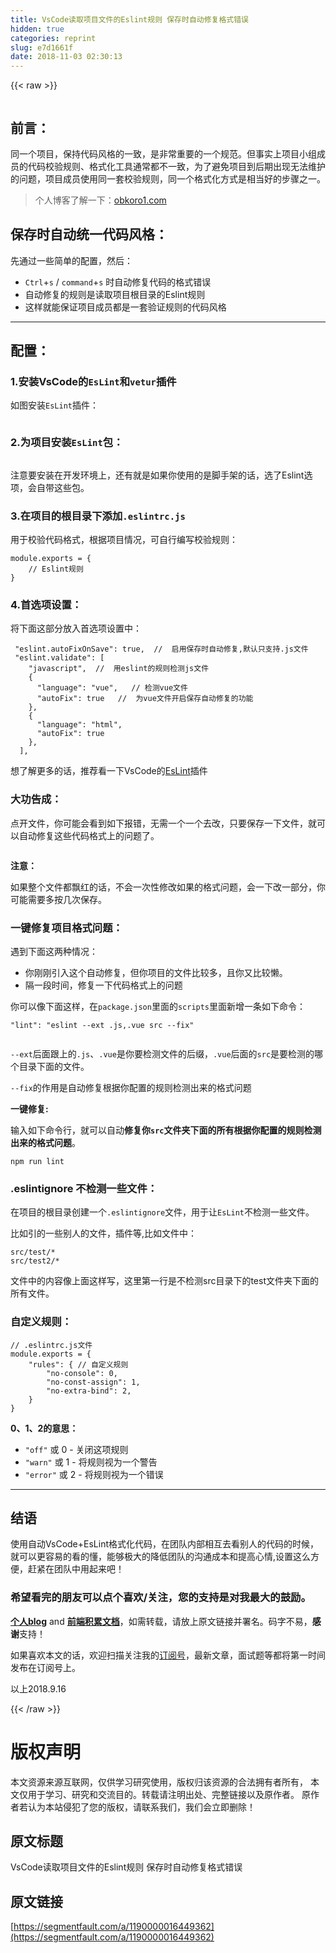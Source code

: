 ```yaml
---
title: VsCode读取项目文件的Eslint规则 保存时自动修复格式错误
hidden: true
categories: reprint
slug: e7d1661f
date: 2018-11-03 02:30:13
---
```


{{< raw >}}
<p><span class="img-wrap"><img data-src="/img/remote/1460000016449365?w=972&amp;h=648" src="https://static.alili.tech/img/remote/1460000016449365?w=972&amp;h=648" alt="" title="" style="cursor:pointer;display:inline"></span></p><h2 id="articleHeader0">&#x524D;&#x8A00;&#xFF1A;</h2><p>&#x540C;&#x4E00;&#x4E2A;&#x9879;&#x76EE;&#xFF0C;&#x4FDD;&#x6301;&#x4EE3;&#x7801;&#x98CE;&#x683C;&#x7684;&#x4E00;&#x81F4;&#xFF0C;&#x662F;&#x975E;&#x5E38;&#x91CD;&#x8981;&#x7684;&#x4E00;&#x4E2A;&#x89C4;&#x8303;&#x3002;&#x4F46;&#x4E8B;&#x5B9E;&#x4E0A;&#x9879;&#x76EE;&#x5C0F;&#x7EC4;&#x6210;&#x5458;&#x7684;&#x4EE3;&#x7801;&#x6821;&#x9A8C;&#x89C4;&#x5219;&#x3001;&#x683C;&#x5F0F;&#x5316;&#x5DE5;&#x5177;&#x901A;&#x5E38;&#x90FD;&#x4E0D;&#x4E00;&#x81F4;&#xFF0C;&#x4E3A;&#x4E86;&#x907F;&#x514D;&#x9879;&#x76EE;&#x5230;&#x540E;&#x671F;&#x51FA;&#x73B0;&#x65E0;&#x6CD5;&#x7EF4;&#x62A4;&#x7684;&#x95EE;&#x9898;&#xFF0C;&#x9879;&#x76EE;&#x6210;&#x5458;&#x4F7F;&#x7528;&#x540C;&#x4E00;&#x5957;&#x6821;&#x9A8C;&#x89C4;&#x5219;&#xFF0C;&#x540C;&#x4E00;&#x4E2A;&#x683C;&#x5F0F;&#x5316;&#x65B9;&#x5F0F;&#x662F;&#x76F8;&#x5F53;&#x597D;&#x7684;&#x6B65;&#x9AA4;&#x4E4B;&#x4E00;&#x3002;</p><blockquote>&#x4E2A;&#x4EBA;&#x535A;&#x5BA2;&#x4E86;&#x89E3;&#x4E00;&#x4E0B;&#xFF1A;<a href="http://obkoro1.com/" rel="nofollow noreferrer" target="_blank">obkoro1.com</a></blockquote><h2 id="articleHeader1">&#x4FDD;&#x5B58;&#x65F6;&#x81EA;&#x52A8;&#x7EDF;&#x4E00;&#x4EE3;&#x7801;&#x98CE;&#x683C;&#xFF1A;</h2><p>&#x5148;&#x901A;&#x8FC7;&#x4E00;&#x4E9B;&#x7B80;&#x5355;&#x7684;&#x914D;&#x7F6E;&#xFF0C;&#x7136;&#x540E;&#xFF1A;</p><ul><li><code>Ctrl</code>+<code>s</code> / <code>command</code>+<code>s</code> &#x65F6;&#x81EA;&#x52A8;&#x4FEE;&#x590D;&#x4EE3;&#x7801;&#x7684;&#x683C;&#x5F0F;&#x9519;&#x8BEF;</li><li>&#x81EA;&#x52A8;&#x4FEE;&#x590D;&#x7684;&#x89C4;&#x5219;&#x662F;&#x8BFB;&#x53D6;&#x9879;&#x76EE;&#x6839;&#x76EE;&#x5F55;&#x7684;Eslint&#x89C4;&#x5219;</li><li>&#x8FD9;&#x6837;&#x5C31;&#x80FD;&#x4FDD;&#x8BC1;&#x9879;&#x76EE;&#x6210;&#x5458;&#x90FD;&#x662F;&#x4E00;&#x5957;&#x9A8C;&#x8BC1;&#x89C4;&#x5219;&#x7684;&#x4EE3;&#x7801;&#x98CE;&#x683C;</li></ul><hr><h2 id="articleHeader2">&#x914D;&#x7F6E;&#xFF1A;</h2><h3 id="articleHeader3">1.&#x5B89;&#x88C5;VsCode&#x7684;<code>EsLint</code>&#x548C;<code>vetur</code>&#x63D2;&#x4EF6;</h3><p>&#x5982;&#x56FE;&#x5B89;&#x88C5;<code>EsLint</code>&#x63D2;&#x4EF6;&#xFF1A;</p><p><span class="img-wrap"><img data-src="/img/remote/1460000016449366" src="https://static.alili.tech/img/remote/1460000016449366" alt="" title="" style="cursor:pointer;display:inline"></span></p><h3 id="articleHeader4">2.&#x4E3A;&#x9879;&#x76EE;&#x5B89;&#x88C5;<code>EsLint</code>&#x5305;&#xFF1A;</h3><p><span class="img-wrap"><img data-src="/img/remote/1460000016449367" src="https://static.alili.tech/img/remote/1460000016449367" alt="" title="" style="cursor:pointer;display:inline"></span></p><p>&#x6CE8;&#x610F;&#x8981;&#x5B89;&#x88C5;&#x5728;&#x5F00;&#x53D1;&#x73AF;&#x5883;&#x4E0A;&#xFF0C;&#x8FD8;&#x6709;&#x5C31;&#x662F;&#x5982;&#x679C;&#x4F60;&#x4F7F;&#x7528;&#x7684;&#x662F;&#x811A;&#x624B;&#x67B6;&#x7684;&#x8BDD;&#xFF0C;&#x9009;&#x4E86;Eslint&#x9009;&#x9879;&#xFF0C;&#x4F1A;&#x81EA;&#x5E26;&#x8FD9;&#x4E9B;&#x5305;&#x3002;</p><h3 id="articleHeader5">3.&#x5728;&#x9879;&#x76EE;&#x7684;&#x6839;&#x76EE;&#x5F55;&#x4E0B;&#x6DFB;&#x52A0;<code>.eslintrc.js</code></h3><p>&#x7528;&#x4E8E;&#x6821;&#x9A8C;&#x4EE3;&#x7801;&#x683C;&#x5F0F;&#xFF0C;&#x6839;&#x636E;&#x9879;&#x76EE;&#x60C5;&#x51B5;&#xFF0C;&#x53EF;&#x81EA;&#x884C;&#x7F16;&#x5199;&#x6821;&#x9A8C;&#x89C4;&#x5219;&#xFF1A;</p><div class="widget-codetool" style="display:none"><div class="widget-codetool--inner"><span class="selectCode code-tool" data-toggle="tooltip" data-placement="top" title="" data-original-title="&#x5168;&#x9009;"></span> <span type="button" class="copyCode code-tool" data-toggle="tooltip" data-placement="top" data-clipboard-text="module.exports = {
    // Eslint&#x89C4;&#x5219;
}" title="" data-original-title="&#x590D;&#x5236;"></span> <span type="button" class="saveToNote code-tool" data-toggle="tooltip" data-placement="top" title="" data-original-title="&#x653E;&#x8FDB;&#x7B14;&#x8BB0;"></span></div></div><pre class="javascript hljs"><code class="js"><span class="hljs-built_in">module</span>.exports = {
    <span class="hljs-comment">// Eslint&#x89C4;&#x5219;</span>
}</code></pre><h3 id="articleHeader6">4.&#x9996;&#x9009;&#x9879;&#x8BBE;&#x7F6E;&#xFF1A;</h3><p>&#x5C06;&#x4E0B;&#x9762;&#x8FD9;&#x90E8;&#x5206;&#x653E;&#x5165;&#x9996;&#x9009;&#x9879;&#x8BBE;&#x7F6E;&#x4E2D;&#xFF1A;</p><div class="widget-codetool" style="display:none"><div class="widget-codetool--inner"><span class="selectCode code-tool" data-toggle="tooltip" data-placement="top" title="" data-original-title="&#x5168;&#x9009;"></span> <span type="button" class="copyCode code-tool" data-toggle="tooltip" data-placement="top" data-clipboard-text=" &quot;eslint.autoFixOnSave&quot;: true,  //  &#x542F;&#x7528;&#x4FDD;&#x5B58;&#x65F6;&#x81EA;&#x52A8;&#x4FEE;&#x590D;,&#x9ED8;&#x8BA4;&#x53EA;&#x652F;&#x6301;.js&#x6587;&#x4EF6;
 &quot;eslint.validate&quot;: [
    &quot;javascript&quot;,  //  &#x7528;eslint&#x7684;&#x89C4;&#x5219;&#x68C0;&#x6D4B;js&#x6587;&#x4EF6;
    {
      &quot;language&quot;: &quot;vue&quot;,   // &#x68C0;&#x6D4B;vue&#x6587;&#x4EF6;
      &quot;autoFix&quot;: true   //  &#x4E3A;vue&#x6587;&#x4EF6;&#x5F00;&#x542F;&#x4FDD;&#x5B58;&#x81EA;&#x52A8;&#x4FEE;&#x590D;&#x7684;&#x529F;&#x80FD;
    },
    {
      &quot;language&quot;: &quot;html&quot;,
      &quot;autoFix&quot;: true
    },
  ],
" title="" data-original-title="&#x590D;&#x5236;"></span> <span type="button" class="saveToNote code-tool" data-toggle="tooltip" data-placement="top" title="" data-original-title="&#x653E;&#x8FDB;&#x7B14;&#x8BB0;"></span></div></div><pre class="hljs actionscript"><code> <span class="hljs-string">&quot;eslint.autoFixOnSave&quot;</span>: <span class="hljs-literal">true</span>,  <span class="hljs-comment">//  &#x542F;&#x7528;&#x4FDD;&#x5B58;&#x65F6;&#x81EA;&#x52A8;&#x4FEE;&#x590D;,&#x9ED8;&#x8BA4;&#x53EA;&#x652F;&#x6301;.js&#x6587;&#x4EF6;</span>
 <span class="hljs-string">&quot;eslint.validate&quot;</span>: [
    <span class="hljs-string">&quot;javascript&quot;</span>,  <span class="hljs-comment">//  &#x7528;eslint&#x7684;&#x89C4;&#x5219;&#x68C0;&#x6D4B;js&#x6587;&#x4EF6;</span>
    {
      <span class="hljs-string">&quot;language&quot;</span>: <span class="hljs-string">&quot;vue&quot;</span>,   <span class="hljs-comment">// &#x68C0;&#x6D4B;vue&#x6587;&#x4EF6;</span>
      <span class="hljs-string">&quot;autoFix&quot;</span>: <span class="hljs-literal">true</span>   <span class="hljs-comment">//  &#x4E3A;vue&#x6587;&#x4EF6;&#x5F00;&#x542F;&#x4FDD;&#x5B58;&#x81EA;&#x52A8;&#x4FEE;&#x590D;&#x7684;&#x529F;&#x80FD;</span>
    },
    {
      <span class="hljs-string">&quot;language&quot;</span>: <span class="hljs-string">&quot;html&quot;</span>,
      <span class="hljs-string">&quot;autoFix&quot;</span>: <span class="hljs-literal">true</span>
    },
  ],
</code></pre><p>&#x60F3;&#x4E86;&#x89E3;&#x66F4;&#x591A;&#x7684;&#x8BDD;&#xFF0C;&#x63A8;&#x8350;&#x770B;&#x4E00;&#x4E0B;VsCode&#x7684;<a href="https://marketplace.visualstudio.com/items?itemName=dbaeumer.vscode-eslint" rel="nofollow noreferrer" target="_blank">EsLint</a>&#x63D2;&#x4EF6;</p><h3 id="articleHeader7">&#x5927;&#x529F;&#x544A;&#x6210;&#xFF1A;</h3><p>&#x70B9;&#x5F00;&#x6587;&#x4EF6;&#xFF0C;&#x4F60;&#x53EF;&#x80FD;&#x4F1A;&#x770B;&#x5230;&#x5982;&#x4E0B;&#x62A5;&#x9519;&#xFF0C;&#x65E0;&#x9700;&#x4E00;&#x4E2A;&#x4E00;&#x4E2A;&#x53BB;&#x6539;&#xFF0C;&#x53EA;&#x8981;&#x4FDD;&#x5B58;&#x4E00;&#x4E0B;&#x6587;&#x4EF6;&#xFF0C;&#x5C31;&#x53EF;&#x4EE5;&#x81EA;&#x52A8;&#x4FEE;&#x590D;&#x8FD9;&#x4E9B;&#x4EE3;&#x7801;&#x683C;&#x5F0F;&#x4E0A;&#x7684;&#x95EE;&#x9898;&#x4E86;&#x3002;</p><p><span class="img-wrap"><img data-src="/img/remote/1460000016449368" src="https://static.alili.tech/img/remote/1460000016449368" alt="" title="" style="cursor:pointer;display:inline"></span></p><p><strong>&#x6CE8;&#x610F;&#xFF1A;</strong></p><p>&#x5982;&#x679C;&#x6574;&#x4E2A;&#x6587;&#x4EF6;&#x90FD;&#x98D8;&#x7EA2;&#x7684;&#x8BDD;&#xFF0C;&#x4E0D;&#x4F1A;&#x4E00;&#x6B21;&#x6027;&#x4FEE;&#x6539;&#x5982;&#x679C;&#x7684;&#x683C;&#x5F0F;&#x95EE;&#x9898;&#xFF0C;&#x4F1A;&#x4E00;&#x4E0B;&#x6539;&#x4E00;&#x90E8;&#x5206;&#xFF0C;&#x4F60;&#x53EF;&#x80FD;&#x9700;&#x8981;&#x591A;&#x6309;&#x51E0;&#x6B21;&#x4FDD;&#x5B58;&#x3002;</p><h3 id="articleHeader8">&#x4E00;&#x952E;&#x4FEE;&#x590D;&#x9879;&#x76EE;&#x683C;&#x5F0F;&#x95EE;&#x9898;&#xFF1A;</h3><p>&#x9047;&#x5230;&#x4E0B;&#x9762;&#x8FD9;&#x4E24;&#x79CD;&#x60C5;&#x51B5;&#xFF1A;</p><ul><li>&#x4F60;&#x521A;&#x521A;&#x5F15;&#x5165;&#x8FD9;&#x4E2A;&#x81EA;&#x52A8;&#x4FEE;&#x590D;&#xFF0C;&#x4F46;&#x4F60;&#x9879;&#x76EE;&#x7684;&#x6587;&#x4EF6;&#x6BD4;&#x8F83;&#x591A;&#xFF0C;&#x4E14;&#x4F60;&#x53C8;&#x6BD4;&#x8F83;&#x61D2;&#x3002;</li><li>&#x9694;&#x4E00;&#x6BB5;&#x65F6;&#x95F4;&#xFF0C;&#x4FEE;&#x590D;&#x4E00;&#x4E0B;&#x4EE3;&#x7801;&#x683C;&#x5F0F;&#x4E0A;&#x7684;&#x95EE;&#x9898;</li></ul><p>&#x4F60;&#x53EF;&#x4EE5;&#x50CF;&#x4E0B;&#x9762;&#x8FD9;&#x6837;&#xFF0C;&#x5728;<code>package.json</code>&#x91CC;&#x9762;&#x7684;<code>scripts</code>&#x91CC;&#x9762;&#x65B0;&#x589E;&#x4E00;&#x6761;&#x5982;&#x4E0B;&#x547D;&#x4EE4;&#xFF1A;</p><div class="widget-codetool" style="display:none"><div class="widget-codetool--inner"><span class="selectCode code-tool" data-toggle="tooltip" data-placement="top" title="" data-original-title="&#x5168;&#x9009;"></span> <span type="button" class="copyCode code-tool" data-toggle="tooltip" data-placement="top" data-clipboard-text="&quot;lint&quot;: &quot;eslint --ext .js,.vue src --fix&quot;
" title="" data-original-title="&#x590D;&#x5236;"></span> <span type="button" class="saveToNote code-tool" data-toggle="tooltip" data-placement="top" title="" data-original-title="&#x653E;&#x8FDB;&#x7B14;&#x8BB0;"></span></div></div><pre class="hljs 1c"><code><span class="hljs-string">&quot;lint&quot;</span>: <span class="hljs-string">&quot;eslint --ext .js,.vue src --fix&quot;</span>
</code></pre><p><span class="img-wrap"><img data-src="/img/remote/1460000016449369?w=694&amp;h=111" src="https://static.alili.tech/img/remote/1460000016449369?w=694&amp;h=111" alt="" title="" style="cursor:pointer;display:inline"></span></p><p><code>--ext</code>&#x540E;&#x9762;&#x8DDF;&#x4E0A;&#x7684;<code>.js</code>&#x3001;<code>.vue</code>&#x662F;&#x4F60;&#x8981;&#x68C0;&#x6D4B;&#x6587;&#x4EF6;&#x7684;&#x540E;&#x7F00;&#xFF0C;<code>.vue</code>&#x540E;&#x9762;&#x7684;<code>src</code>&#x662F;&#x8981;&#x68C0;&#x6D4B;&#x7684;&#x54EA;&#x4E2A;&#x76EE;&#x5F55;&#x4E0B;&#x9762;&#x7684;&#x6587;&#x4EF6;&#x3002;</p><p><code>--fix</code>&#x7684;&#x4F5C;&#x7528;&#x662F;&#x81EA;&#x52A8;&#x4FEE;&#x590D;&#x6839;&#x636E;&#x4F60;&#x914D;&#x7F6E;&#x7684;&#x89C4;&#x5219;&#x68C0;&#x6D4B;&#x51FA;&#x6765;&#x7684;&#x683C;&#x5F0F;&#x95EE;&#x9898;</p><p><strong>&#x4E00;&#x952E;&#x4FEE;&#x590D;:</strong></p><p>&#x8F93;&#x5165;&#x5982;&#x4E0B;&#x547D;&#x4EE4;&#x884C;&#xFF0C;&#x5C31;&#x53EF;&#x4EE5;&#x81EA;&#x52A8;<strong>&#x4FEE;&#x590D;&#x4F60;<code>src</code>&#x6587;&#x4EF6;&#x5939;&#x4E0B;&#x9762;&#x7684;&#x6240;&#x6709;&#x6839;&#x636E;&#x4F60;&#x914D;&#x7F6E;&#x7684;&#x89C4;&#x5219;&#x68C0;&#x6D4B;&#x51FA;&#x6765;&#x7684;&#x683C;&#x5F0F;&#x95EE;&#x9898;</strong>&#x3002;</p><div class="widget-codetool" style="display:none"><div class="widget-codetool--inner"><span class="selectCode code-tool" data-toggle="tooltip" data-placement="top" title="" data-original-title="&#x5168;&#x9009;"></span> <span type="button" class="copyCode code-tool" data-toggle="tooltip" data-placement="top" data-clipboard-text="npm run lint
" title="" data-original-title="&#x590D;&#x5236;"></span> <span type="button" class="saveToNote code-tool" data-toggle="tooltip" data-placement="top" title="" data-original-title="&#x653E;&#x8FDB;&#x7B14;&#x8BB0;"></span></div></div><pre class="hljs dockerfile"><code>npm <span class="hljs-keyword">run</span><span class="bash"> lint
</span></code></pre><h3 id="articleHeader9">.eslintignore &#x4E0D;&#x68C0;&#x6D4B;&#x4E00;&#x4E9B;&#x6587;&#x4EF6;&#xFF1A;</h3><p>&#x5728;&#x9879;&#x76EE;&#x7684;&#x6839;&#x76EE;&#x5F55;&#x521B;&#x5EFA;&#x4E00;&#x4E2A;<code>.eslintignore</code>&#x6587;&#x4EF6;&#xFF0C;&#x7528;&#x4E8E;&#x8BA9;<code>EsLint</code>&#x4E0D;&#x68C0;&#x6D4B;&#x4E00;&#x4E9B;&#x6587;&#x4EF6;&#x3002;</p><p>&#x6BD4;&#x5982;&#x5F15;&#x7684;&#x4E00;&#x4E9B;&#x522B;&#x4EBA;&#x7684;&#x6587;&#x4EF6;&#xFF0C;&#x63D2;&#x4EF6;&#x7B49;,&#x6BD4;&#x5982;&#x6587;&#x4EF6;&#x4E2D;&#xFF1A;</p><div class="widget-codetool" style="display:none"><div class="widget-codetool--inner"><span class="selectCode code-tool" data-toggle="tooltip" data-placement="top" title="" data-original-title="&#x5168;&#x9009;"></span> <span type="button" class="copyCode code-tool" data-toggle="tooltip" data-placement="top" data-clipboard-text="src/test/* 
src/test2/* 
" title="" data-original-title="&#x590D;&#x5236;"></span> <span type="button" class="saveToNote code-tool" data-toggle="tooltip" data-placement="top" title="" data-original-title="&#x653E;&#x8FDB;&#x7B14;&#x8BB0;"></span></div></div><pre class="hljs awk"><code>src<span class="hljs-regexp">/test/</span>* 
src<span class="hljs-regexp">/test2/</span>* 
</code></pre><p>&#x6587;&#x4EF6;&#x4E2D;&#x7684;&#x5185;&#x5BB9;&#x50CF;&#x4E0A;&#x9762;&#x8FD9;&#x6837;&#x5199;&#xFF0C;&#x8FD9;&#x91CC;&#x7B2C;&#x4E00;&#x884C;&#x662F;&#x4E0D;&#x68C0;&#x6D4B;src&#x76EE;&#x5F55;&#x4E0B;&#x7684;test&#x6587;&#x4EF6;&#x5939;&#x4E0B;&#x9762;&#x7684;&#x6240;&#x6709;&#x6587;&#x4EF6;&#x3002;</p><h3 id="articleHeader10">&#x81EA;&#x5B9A;&#x4E49;&#x89C4;&#x5219;&#xFF1A;</h3><div class="widget-codetool" style="display:none"><div class="widget-codetool--inner"><span class="selectCode code-tool" data-toggle="tooltip" data-placement="top" title="" data-original-title="&#x5168;&#x9009;"></span> <span type="button" class="copyCode code-tool" data-toggle="tooltip" data-placement="top" data-clipboard-text="// .eslintrc.js&#x6587;&#x4EF6;
module.exports = {
    &quot;rules&quot;: { // &#x81EA;&#x5B9A;&#x4E49;&#x89C4;&#x5219;
        &quot;no-console&quot;: 0,
        &quot;no-const-assign&quot;: 1, 
        &quot;no-extra-bind&quot;: 2,
    }
}
" title="" data-original-title="&#x590D;&#x5236;"></span> <span type="button" class="saveToNote code-tool" data-toggle="tooltip" data-placement="top" title="" data-original-title="&#x653E;&#x8FDB;&#x7B14;&#x8BB0;"></span></div></div><pre class="hljs java"><code><span class="hljs-comment">// .eslintrc.js&#x6587;&#x4EF6;</span>
<span class="hljs-keyword">module</span>.<span class="hljs-keyword">exports</span> = {
    <span class="hljs-string">&quot;rules&quot;</span>: { <span class="hljs-comment">// &#x81EA;&#x5B9A;&#x4E49;&#x89C4;&#x5219;</span>
        <span class="hljs-string">&quot;no-console&quot;</span>: <span class="hljs-number">0</span>,
        <span class="hljs-string">&quot;no-const-assign&quot;</span>: <span class="hljs-number">1</span>, 
        <span class="hljs-string">&quot;no-extra-bind&quot;</span>: <span class="hljs-number">2</span>,
    }
}
</code></pre><p><strong>0&#x3001;1&#x3001;2&#x7684;&#x610F;&#x601D;&#xFF1A;</strong></p><ul><li><code>&quot;off&quot;</code> &#x6216; 0 - &#x5173;&#x95ED;&#x8FD9;&#x9879;&#x89C4;&#x5219;</li><li><code>&quot;warn&quot;</code> &#x6216; 1 - &#x5C06;&#x89C4;&#x5219;&#x89C6;&#x4E3A;&#x4E00;&#x4E2A;&#x8B66;&#x544A;</li><li><code>&quot;error&quot;</code> &#x6216; 2 - &#x5C06;&#x89C4;&#x5219;&#x89C6;&#x4E3A;&#x4E00;&#x4E2A;&#x9519;&#x8BEF;</li></ul><hr><h2 id="articleHeader11">&#x7ED3;&#x8BED;</h2><p>&#x4F7F;&#x7528;&#x81EA;&#x52A8;VsCode+EsLint&#x683C;&#x5F0F;&#x5316;&#x4EE3;&#x7801;&#xFF0C;&#x5728;&#x56E2;&#x961F;&#x5185;&#x90E8;&#x76F8;&#x4E92;&#x53BB;&#x770B;&#x522B;&#x4EBA;&#x7684;&#x4EE3;&#x7801;&#x7684;&#x65F6;&#x5019;&#xFF0C;&#x5C31;&#x53EF;&#x4EE5;&#x66F4;&#x5BB9;&#x6613;&#x7684;&#x770B;&#x7684;&#x61C2;&#xFF0C;&#x80FD;&#x591F;&#x6781;&#x5927;&#x7684;&#x964D;&#x4F4E;&#x56E2;&#x961F;&#x7684;&#x6C9F;&#x901A;&#x6210;&#x672C;&#x548C;&#x63D0;&#x9AD8;&#x5FC3;&#x60C5;,&#x8BBE;&#x7F6E;&#x8FD9;&#x4E48;&#x65B9;&#x4FBF;&#xFF0C;&#x8D76;&#x7D27;&#x5728;&#x56E2;&#x961F;&#x4E2D;&#x7528;&#x8D77;&#x6765;&#x5427;&#xFF01;</p><h3 id="articleHeader12">&#x5E0C;&#x671B;&#x770B;&#x5B8C;&#x7684;&#x670B;&#x53CB;&#x53EF;&#x4EE5;&#x70B9;&#x4E2A;&#x559C;&#x6B22;/&#x5173;&#x6CE8;&#xFF0C;&#x60A8;&#x7684;&#x652F;&#x6301;&#x662F;&#x5BF9;&#x6211;&#x6700;&#x5927;&#x7684;&#x9F13;&#x52B1;&#x3002;</h3><p><strong><a href="http://obkoro1.com/" rel="nofollow noreferrer" target="_blank">&#x4E2A;&#x4EBA;blog</a></strong> and <strong><a href="http://obkoro1.com/web_accumulate/" rel="nofollow noreferrer" target="_blank">&#x524D;&#x7AEF;&#x79EF;&#x7D2F;&#x6587;&#x6863;</a></strong>&#xFF0C;&#x5982;&#x9700;&#x8F6C;&#x8F7D;&#xFF0C;&#x8BF7;&#x653E;&#x4E0A;&#x539F;&#x6587;&#x94FE;&#x63A5;&#x5E76;&#x7F72;&#x540D;&#x3002;&#x7801;&#x5B57;&#x4E0D;&#x6613;&#xFF0C;<strong>&#x611F;&#x8C22;</strong>&#x652F;&#x6301;&#xFF01;</p><p>&#x5982;&#x679C;&#x559C;&#x6B22;&#x672C;&#x6587;&#x7684;&#x8BDD;&#xFF0C;&#x6B22;&#x8FCE;&#x626B;&#x63CF;&#x5173;&#x6CE8;&#x6211;&#x7684;<a href="https://user-gold-cdn.xitu.io/2018/5/1/1631b6f52f7e7015?w=344&amp;h=344&amp;f=jpeg&amp;s=8317" rel="nofollow noreferrer" target="_blank">&#x8BA2;&#x9605;&#x53F7;</a>&#xFF0C;&#x6700;&#x65B0;&#x6587;&#x7AE0;&#xFF0C;&#x9762;&#x8BD5;&#x9898;&#x7B49;&#x90FD;&#x5C06;&#x7B2C;&#x4E00;&#x65F6;&#x95F4;&#x53D1;&#x5E03;&#x5728;&#x8BA2;&#x9605;&#x53F7;&#x4E0A;&#x3002;</p><p>&#x4EE5;&#x4E0A;2018.9.16</p>
{{< /raw >}}

# 版权声明
本文资源来源互联网，仅供学习研究使用，版权归该资源的合法拥有者所有，
本文仅用于学习、研究和交流目的。转载请注明出处、完整链接以及原作者。
原作者若认为本站侵犯了您的版权，请联系我们，我们会立即删除！

## 原文标题
VsCode读取项目文件的Eslint规则 保存时自动修复格式错误

## 原文链接
[https://segmentfault.com/a/1190000016449362](https://segmentfault.com/a/1190000016449362)

